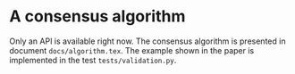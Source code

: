 # A consensus algorithm

Only an API is available right now. The consensus algorithm is presented in document `docs/algorithm.tex`. The example shown in the paper is implemented in the test `tests/validation.py`.